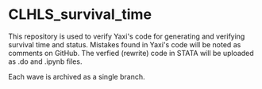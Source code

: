 # CLHLS_survival_time

This repository is used to verify Yaxi's code for generating and verifying survival time and status. Mistakes found in Yaxi's code will be noted as comments on GitHub. The verfied (rewrite) code in STATA will be uploaded as .do and .ipynb files.

Each wave is archived as a single branch.